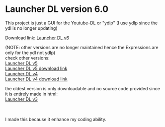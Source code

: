 # Launcher DL version 6.0
This project is just a GUI for the Youtube-DL or "ydlp" (I use ydlp since the ydl is no longer updating)

Download link: [Launcher DL v6](https://github.com/IchimakiKasura/LauncherDL-2 'Project is still W.I.P')

(NOTE: other versions are no longer maintained hence the Expressions are only for the ydl not ydlp)<br>
check other versions:<br>
[Launcher DL v5](https://github.com/IchimakiKasura/LauncherDL-2)<br>
[Launcher DL v5 download link](https://www.mediafire.com/file/8v38vhm31uq7szk/Launcher_DL_%2528build.ver5.0%2529.rar/file)<br>
[Launcher DL v4](https://github.com/IchimakiKasura/LauncherDL)<br>
[Launcher DL v4 download link](https://www.mediafire.com/file/i61ltyqaimihobu/Launcher_DL_%2528build.ver4.5%2529.rar/file)

the oldest version is only downloadable and no source code provided since
it is entirely made in html:<br>
[Launcher DL v3](https://www.mediafire.com/file/txwtzp3j17ae2hc/DL_buildver3.0.rar/file)

<br>
<br>
I made this because it enhance my coding ability.